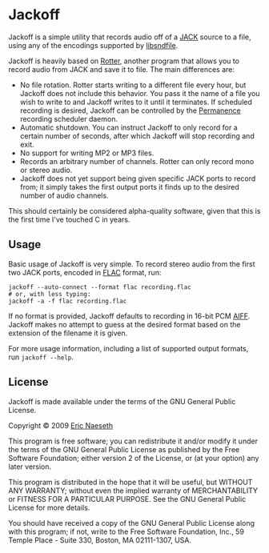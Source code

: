 Jackoff
=======

Jackoff is a simple utility that records audio off of a [JACK][jack] source to
a file, using any of the encodings supported by [libsndfile][libsndfile].

Jackoff is heavily based on [Rotter][rotter], another program that allows you
to record audio from JACK and save it to file. The main differences are:

  - No file rotation. Rotter starts writing to a different file every hour, but
    Jackoff does not include this behavior. You pass it the name of a file you
    wish to write to and Jackoff writes to it until it terminates. If scheduled
    recording is desired, Jackoff can be controlled by the
    [Permanence][permanence] recording scheduler daemon.
  - Automatic shutdown. You can instruct Jackoff to only record for a certain
    number of seconds, after which Jackoff will stop recording and exit.
  - No support for writing MP2 or MP3 files.
  - Records an arbitrary number of channels. Rotter can only record mono or
    stereo audio.
  - Jackoff does not yet support being given specific JACK ports to record
    from; it simply takes the first output ports it finds up to the desired
    number of audio channels.

This should certainly be considered alpha-quality software, given that this is
the first time I've touched C in years.

[jack]: http://www.jackaudio.org/
[libsndfile]: http://www.mega-nerd.com/libsndfile/
[rotter]: http://www.aelius.com/njh/rotter/
[permanence]: http://github.com/enaeseth/permanence

Usage
-----

Basic usage of Jackoff is very simple. To record stereo audio from the first
two JACK ports, encoded in [FLAC][FLAC] format, run:

    jackoff --auto-connect --format flac recording.flac
    # or, with less typing:
    jackoff -a -f flac recording.flac

If no format is provided, Jackoff defaults to recording in 16-bit PCM
[AIFF][AIFF]. Jackoff makes no attempt to guess at the desired format based on
the extension of the filename it is given.

For more usage information, including a list of supported output formats, run
`jackoff --help`.

[aiff]: http://en.wikipedia.org/wiki/Audio_Interchange_File_Format
[flac]: http://en.wikipedia.org/wiki/Free_Lossless_Audio_Codec

License
-------

Jackoff is made available under the terms of the GNU General Public License.

Copyright © 2009 [Eric Naeseth][copyright_holder]

This program is free software; you can redistribute it and/or
modify it under the terms of the GNU General Public License
as published by the Free Software Foundation; either version 2
of the License, or (at your option) any later version.

This program is distributed in the hope that it will be useful,
but WITHOUT ANY WARRANTY; without even the implied warranty of
MERCHANTABILITY or FITNESS FOR A PARTICULAR PURPOSE.  See the
GNU General Public License for more details.

You should have received a copy of the GNU General Public License
along with this program; if not, write to the Free Software
Foundation, Inc., 59 Temple Place - Suite 330, Boston, MA  02111-1307, USA.

[copyright_holder]: http://github.com/enaeseth/
